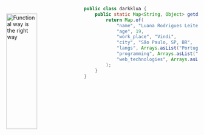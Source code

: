 
<img src="https://github.com/darkklua/darkklua/assets/142851535/166a5f0d-8807-432f-b08b-dfd5d3cced3e"
     alt="Functional way is the right way"
     style="margin-top:20px;"
     height="305px"
     width="40%"
     align="left" />

```java
public class darkklua {
    public static Map<String, Object> getdarkklua() {
        return Map.of(
            "name", "Luana Rodrigues Leite",
            "age", 19,
            "work_place", "Vindi",
            "city", "São Paulo, SP, BR",
            "langs", Arrays.asList("Portuguese", "English"),
            "programming", Arrays.asList("Javascript", "Java"),
            "web_technologies", Arrays.asList("HTML5", "CSS3")
        );
    }
}
```

<br/> <br/>

     
